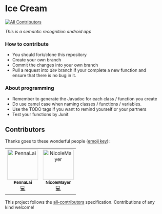# Ice	Cream
[![All Contributors](https://img.shields.io/badge/all_contributors-2-orange.svg?style=flat-square)](#contributors)

*This is a semantic recognition android app*

### How to contribute

- You should fork/clone this repository 
- Create your own branch
- Commit the changes into your own branch 
- Pull a request into *dev* branch if your complete a new function and ensure that there is no bug in it.

### About programming

- Remember to generate the Javadoc for each class / function you create
- Do use camel case when naming classes / functions / variables.
- Use the TODO tags if you want to remind yourself or your partners
- Test your functions by Junit

## Contributors

Thanks goes to these wonderful people ([emoji key](https://allcontributors.org/docs/en/emoji-key)):

<!-- ALL-CONTRIBUTORS-LIST:START - Do not remove or modify this section -->
<!-- prettier-ignore -->
<table><tr><td align="center"><a href="https://github.com/PennaLai"><img src="https://avatars1.githubusercontent.com/u/29558750?v=4" width="100px;" alt="PennaLai"/><br /><sub><b>PennaLai</b></sub></a><br /><a href="https://github.com/PennaLai/IceCream/commits?author=PennaLai" title="Code">💻</a></td><td align="center"><a href="https://github.com/NicoleMayer"><img src="https://avatars2.githubusercontent.com/u/32037406?v=4" width="100px;" alt="NicoleMayer"/><br /><sub><b>NicoleMayer</b></sub></a><br /><a href="https://github.com/PennaLai/IceCream/commits?author=NicoleMayer" title="Code">💻</a></td></tr></table>

<!-- ALL-CONTRIBUTORS-LIST:END -->

This project follows the [all-contributors](https://github.com/all-contributors/all-contributors) specification. Contributions of any kind welcome!